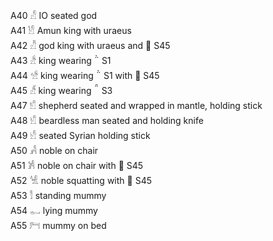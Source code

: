 A40	𓀭	IO		seated god  
A41	𓀮	Amun		king with uraeus  
A42	𓀯	god		king with uraeus and  S45  
A43	𓀲			king wearing  S1  
A44	𓀴			king wearing  S1 with  S45  
A45	𓀵			king wearing  S3  
A47	𓀸			shepherd seated and wrapped in mantle, holding stick  
A48	𓀹			beardless man seated and holding knife  
A49	𓀺			seated Syrian holding stick  
A50	𓀻			noble on chair  
A51	𓀼			noble on chair with  S45  
A52	𓀽			noble squatting with  S45  
A53	𓀾			standing mummy  
A54	𓀿			lying mummy  
A55	𓁀			mummy on bed  
